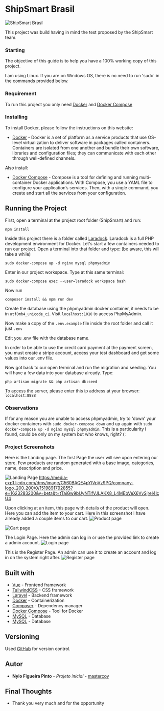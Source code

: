 # ShipSmart Brasil 
![ShipSmart Brasil ](https://media-exp1.licdn.com/dms/image/C560BAQE4pYIVpVz9PQ/company-logo_200_200/0/1519891792855?e=1623283200&v=beta&t=tTaiGw9bUyNTifVJLAKX8_L4MEbVeX6VvSjreI4lcU4 "")

This project was build having in mind the test proposed by the ShipSmart team.

### Starting

The objective of this guide is to help you have a 100% working copy of this project.

I am using Linux. If you are on Windows OS, there is no need to run 'sudo' in the commands provided below.

### Requirement

To run this project you only need [Docker](https://www.docker.com/get-started) and [Docker Compose](https://docs.docker.com/compose/install/)

### Installing

To install Docker, please follow the instructions on this website:

* [Docker](https://www.docker.com/get-started) - Docker is a set of platform as a service products that use OS-level virtualization to deliver software in packages called containers. Containers are
  isolated from one another and bundle their own software, libraries and configuration files; they can communicate with each other through well-defined channels.

Also install:

* [Docker Compose](https://docs.docker.com/compose/install/) - Compose is a tool for defining and running multi-container Docker applications. With Compose, you use a YAML file to configure your
  application’s services. Then, with a single command, you create and start all the services from your configuration.

## Running the Project

First, open a terminal at the project root folder (ShipSmart) and run:

```npm install```

Inside this project there is a folder called [Laradock](http://laradock.io/). Laradock is a full PHP development environment for Docker.
Let's start a few containers needed to run our project.
Open a terminal into that folder and type: (be aware, this will take a while)
``` 
sudo docker-compose up -d nginx mysql phpmyadmin
```

Enter in our project workspace. Type at this same terminal:

```sudo docker-compose exec --user=laradock workspace bash```

Now run

```composer install && npm run dev```

Create the database using the phpmyadmin docker container, it needs to be in ```utf8mb4_unicode_ci```. Visit ```localhost:1010``` to access PhpMyAdmin.

Now make a copy of the ```.env.example``` file inside the root folder and call it just ```.env```

Edit you .env file with the database name.

In order to be able to use the credit card payment at the payment screen,
you must create a stripe account, access your test dashboard and get some values into our .env file.

Now got back to our open terminal and run the migration and seeding. You will have a few data into your database already. Type:

```php artisan migrate && php artisan db:seed```

To access the server, please enter this ip address at your browser:
```localhost:8888```

### Observations
If for any reason you are unable to access phpmyadmin, try to 'down' your docker containers with ```sudo docker-compose down```
and up again with ```sudo docker-compose up -d nginx mysql phpmyadmin```. This is a particularity i found, could be only on my system
but who knows, right? (:

### Project Screenshots

Here is the Landing page. The first Page the user will see upon entering our store.
Few products are random generated with a base image, categories, name, description and price.

![Landing Page](https:// "")
https://media-exp1.licdn.com/dms/image/C560BAQE4pYIVpVz9PQ/company-logo_200_200/0/1519891792855?e=1623283200&v=beta&t=tTaiGw9bUyNTifVJLAKX8_L4MEbVeX6VvSjreI4lcU4

Upon clicking at an item, this page with details of the product will open. Here you can add the item to your cart.
Here in this screenshot I have already added a couple items to our cart.
![Product page](https:// "")

![Cart page](https:// "")

The Login Page. Here the admin can log in or use the provided link to create a admin account.
![Login page](https:// "")

This is the Register Page. An admin can use it to create an account and log in on the system right after.
![Register page](https:// "")

## Built with

* [Vue](https://vuejs.org/) - Frontend framework
* [TailwindCSS](https://tailwindcss.com/) - CSS framework
* [Laravel](https://laravel.com/) - Backend framework
* [Docker](https://www.docker.com/get-started) - Containerization
* [Composer](https://getcomposer.org/) - Dependency manager
* [Docker Compose](https://docs.docker.com/compose/install/) - Tool for Docker
* [MySQL](https://www.mysql.com/) - Database
* [MySQL](https://www.mysql.com/) - Database

## Versioning

Used [GitHub](https://github.com/) for version control.

## Autor

* **Nylo Figueira Pinto** - *Projeto inicial* - [mastercoy](https://github.com/mastercoy)

## Final Thoughts

* Thank you very much [](https://) and []() for the opportunity


